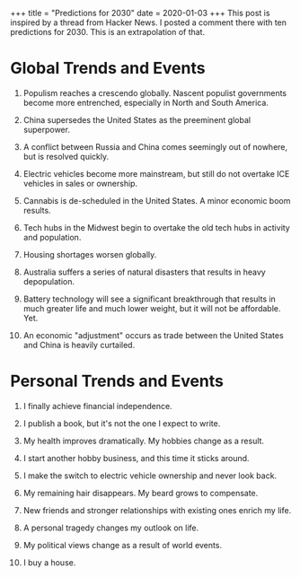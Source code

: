 +++
title = "Predictions for 2030"
date = 2020-01-03
+++
This post is inspired by a thread from Hacker News. I posted a comment there
with ten predictions for 2030. This is an extrapolation of that.

# Global Trends and Events

1. Populism reaches a crescendo globally. Nascent populist governments become more entrenched, especially in North and South America.

2. China supersedes the United States as the preeminent global superpower.

3. A conflict between Russia and China comes seemingly out of nowhere, but is resolved quickly.

4. Electric vehicles become more mainstream, but still do not overtake ICE vehicles in sales or ownership.

5. Cannabis is de-scheduled in the United States. A minor economic boom results.

6. Tech hubs in the Midwest begin to overtake the old tech hubs in activity and population.

7. Housing shortages worsen globally.

8. Australia suffers a series of natural disasters that results in heavy depopulation.

9. Battery technology will see a significant breakthrough that results in much greater life and much lower weight, but it will not be affordable. Yet.

10. An economic "adjustment" occurs as trade between the United States and China is heavily curtailed.

# Personal Trends and Events

1. I finally achieve financial independence.

2. I publish a book, but it's not the one I expect to write.

3. My health improves dramatically. My hobbies change as a result.

4. I start another hobby business, and this time it sticks around.

5. I make the switch to electric vehicle ownership and never look back.

6. My remaining hair disappears. My beard grows to compensate.

7. New friends and stronger relationships with existing ones enrich my life.

8. A personal tragedy changes my outlook on life.

9. My political views change as a result of world events.

10. I buy a house.
